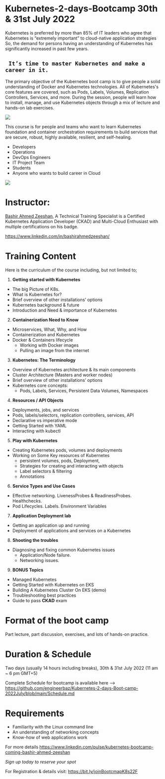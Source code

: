 # Kubernetes-2-days-Bootcamp 30th & 31st July 2022

Kubernetes is preferred by more than 85% of IT leaders who agree that Kubernetes is “extremely important” to cloud-native application strategies
So, the demand for persons having an understanding of Kubernetes has significantly increased in past few years.


## ` It’s time to master Kubernetes and make a career in it.`



The primary objective of the Kubernetes boot camp is to give people a solid understanding of Docker and Kubernetes technologies. All of Kubernetes's core features are covered, such as Pods, Labels, Volumes, Replication Controllers, Services, and more. During the session, people will learn how to install, manage, and use Kubernetes objects through a mix of lecture and hands-on lab exercises.

![](Aspose.Words.37c1d8d0-7572-457c-b161-154d469dea7f.001.png)

This course is for people and teams who want to learn Kubernetes foundation and container orchestration requirements to build services that are secure, robust, highly available, resilient, and self-healing.

- Developers 
- Operations 
- DevOps Engineers
- IT Project Team
- Students 
- Anyone who wants to build career in Cloud 

![](Aspose.Words.37c1d8d0-7572-457c-b161-154d469dea7f.002.png)

# Instructor:
[Bashir Ahmed Zeeshan](https://www.linkedin.com/in/bashirahmedzeeshan/), A Technical Training Specialist is a Certified Kubernetes Application Developer (CKAD) and Multi-Cloud Enthusiast with multiple certifications on his badge.

<https://www.linkedin.com/in/bashirahmedzeeshan/>

# Training Content
Here is the curriculum of the course including, but not limited to;

1. **Getting started with Kubernetes**
- The big Picture of K8s.
- What is Kubernetes for?
- Brief overview of other installations’ options
- Kubernetes background & future
- Introduction and Need & importance of Kubernetes

2. **Containerization Need to Know**
- Microservices, What, Why, and How
- Containerization and Kubernetes 
- Docker & Containers lifecycle
  - Working with Docker images
  - Pulling an image from the internet

3. **Kubernetes: The Terminology**
- Overview of Kubernetes architecture & its main components
- Cluster Architecture (Masters and worker nodes)
- Brief overview of other installations’ options
- Kubernetes core concepts: 
  - Pods, Labels, Services, Persistent Data Volumes, Namespaces

4. **Resources / API Objects**
- Deployments, jobs, and services
- Pods, labels/selectors, replication controllers, services, API
- Declarative vs imperative mode
- Getting Started with YAML
- Interacting with kubectl

5. **Play with Kubernetes**
- Creating Kubernetes pods, volumes and deployments
- Working on Some Key resources of Kubernetes 
  - persistent volumes, pods, Deployment, 
  - Strategies for creating and interacting with objects
  - Label selectors & filtering
  - Annotations

6. **Service Types and Use Cases**
- Effective networking. LivenessProbes & ReadinessProbes. Healthchecks.
- Pod Lifecycles. Labels. Environment Variables

7. **Application Deployment lab**  
- Getting an application up and running
- Deployment of applications and services on a Kubernetes 

8. **Shooting the troubles**
- Diagnosing and fixing common Kubernetes issues
  - Application/Node failure.
  - Networking issues.

9. **BONUS Topics**
- Managed Kubernetes 
- Getting Started with Kubernetes on EKS
- Building A Kubernetes Cluster On EKS (demo)
- Troubleshooting best practices
- Guide to pass **CKAD** exam


# Format of the boot camp
Part lecture, part discussion, exercises, and lots of hands-on practice.

# Duration & Schedule
Two days (usually 14 hours including breaks), 30th & 31st July 2022 (11 am ~ 6 pm GMT+5)

Complete Schedule for bootcamp is available here --> https://github.com/engineerbaz/Kubernetes-2-days-Boot-camp-2022July/blob/main/Schedule.md

# Requirements
- Familiarity with the Linux command line
- An understanding of networking concepts
- Know-how of web applications work

For more details
https://www.linkedin.com/pulse/kubernetes-bootcamp-coming-bashir-ahmed-zeeshan


*Sign up today to reserve your spot*

For Registration & details visit:  https://bit.ly/joinBootcmapK8s22F


